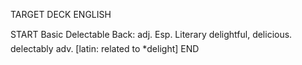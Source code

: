TARGET DECK
ENGLISH

START
Basic
Delectable
Back: adj. Esp. Literary delightful, delicious.  delectably adv. [latin: related to *delight]
END
